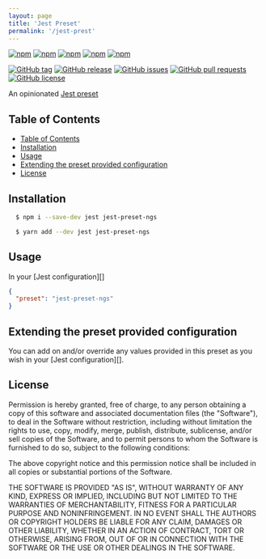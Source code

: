 ```yaml
---
layout: page
title: 'Jest Preset'
permalink: '/jest-prest'
---
```


[![npm](https://img.shields.io/npm/v/jest-preset-ngs.svg?style=plastic)](https://www.npmjs.com/package/jest-preset-ngs) [![npm](https://img.shields.io/npm/dw/jest-preset-ngs.svg?style=plastic)](https://www.npmjs.com/package/jest-preset-ngs) [![npm](https://img.shields.io/npm/dm/jest-preset-ngs.svg?style=plastic)](https://www.npmjs.com/package/jest-preset-ngs) [![npm](https://img.shields.io/npm/dy/jest-preset-ngs.svg?style=plastic)](https://www.npmjs.com/package/jest-preset-ngs) [![npm](https://img.shields.io/npm/dt/jest-preset-ngs.svg?style=plastic)](https://www.npmjs.com/package/jest-preset-ngs)

[![GitHub tag](https://img.shields.io/github/tag/sridharmallela/ngs-workspace.svg?style=plastic)](https://github.com/sridharmallela/ngs-workspace/tags) [![GitHub release](https://img.shields.io/github/release/sridharmallela/ngs-workspace.svg?style=plastic)](https://github.com/sridharmallela/ngs-workspace/releases) [![GitHub issues](https://img.shields.io/github/issues/sridharmallela/ngs-workspace.svg?style=plastic)](https://github.com/sridharmallela/ngs-workspace/issues) [![GitHub pull requests](https://img.shields.io/github/issues-pr/sridharmallela/ngs-workspace.svg?style=plastic)](https://github.com/sridharmallela/ngs-workspace/pulls) [![GitHub license](https://img.shields.io/badge/license-MIT-blue.svg?style=plastic)](https://raw.githubusercontent.com/sridharmallela/ngs-workspace/main/LICENSE)

An opinionated [Jest preset](http://facebook.github.io/jest/docs/en/configuration.html#preset-string)

## Table of Contents

<!-- TOC -->

- [Table of Contents](#table-of-contents)
- [Installation](#installation)
- [Usage](#usage)
- [Extending the preset provided configuration](#extending-the-preset-provided-configuration)
- [License](#license)

<!-- /TOC -->

## Installation

```bash
  $ npm i --save-dev jest jest-preset-ngs
```

```bash
  $ yarn add --dev jest jest-preset-ngs
```

## Usage

In your [Jest configuration][]

```json
{
  "preset": "jest-preset-ngs"
}
```

## Extending the preset provided configuration

You can add on and/or override any values provided in this preset as you wish in your [Jest configuration][].

## License

Permission is hereby granted, free of charge, to any person obtaining a copy of this software and associated documentation files (the "Software"), to deal in the Software without restriction, including without limitation the rights to use, copy, modify, merge, publish, distribute, sublicense, and/or sell copies of the Software, and to permit persons to whom the Software is furnished to do so, subject to the following conditions:

The above copyright notice and this permission notice shall be included in all copies or substantial portions of the Software.

THE SOFTWARE IS PROVIDED "AS IS", WITHOUT WARRANTY OF ANY KIND, EXPRESS OR IMPLIED, INCLUDING BUT NOT LIMITED TO THE WARRANTIES OF MERCHANTABILITY, FITNESS FOR A PARTICULAR PURPOSE AND NONINFRINGEMENT. IN NO EVENT SHALL THE AUTHORS OR COPYRIGHT HOLDERS BE LIABLE FOR ANY CLAIM, DAMAGES OR OTHER LIABILITY, WHETHER IN AN ACTION OF CONTRACT, TORT OR OTHERWISE, ARISING FROM, OUT OF OR IN CONNECTION WITH THE SOFTWARE OR THE USE OR OTHER DEALINGS IN THE SOFTWARE.
